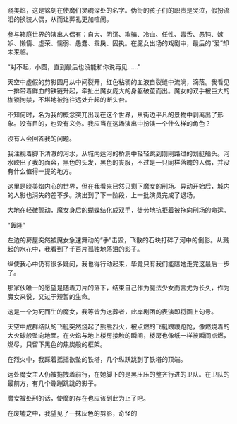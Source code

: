 晓美焰，这是铭刻在使魔们灵魂深处的名字。伪街的孩子们的职责是哭泣，假扮流泪的换装人偶，从而让葬礼更加喧闹。

参与箱庭世界的演出人偶有：自大、阴沉、欺骗、冷血、任性、毒舌、愚钝、嫉妒、懒惰、虚荣、懦弱、愚蠢、乖戾、固执。在魔女出场的戏剧中，最后的“爱”却未来临。

“对不起，小圆，直到最后也没能和你说再见……”

天空中虚假的剪影圆月从中间裂开，红色粘稠的血液自裂缝中流淌，滴落。我看见一排带着鲜血的铁链升起，牵扯出魔女庞大的身躯破茧而出。魔女的双手被巨大的枷锁拘禁，不堪地被拖往远处升起的断头台。

不知何时，名为我的概念突兀出现在这个世界，从街边平凡的景物中剥离出了形象。没有目的，也没有义务。我应当在这场演出中扮演一个什么样的角色？

没有人会回答我的问题。

我注视着脚下清澈的河水，从城内运河的桥洞中轻轻跳到刚刚路过的划艇船头。河水映出了我的面容，黑色的头发，黑色的丧服，不过是一只同样落魄的人偶，并没有什么值得一提的地方。

这里是晓美焰内心的世界，但在我看来已然只剩下魔女的刑场。异动开始后，城内的人影也消失的差不多。演出到了下一阶段，上一批演员完成了退场。

大地在轻微颤动，魔女身后的蝴蝶结化成双手，徒劳地抗拒着被拖向刑场的命运。

“轰隆” 

左边的房屋突然被魔女急速舞动的“手”击毁，飞散的石块打碎了河中的倒影。从溅起的水花中，我看到了千百片孤独地落泪的影子。

纵使我心中仍有很多疑问，我也得行动起来，毕竟只有我们能陪她走完这最后一步了。

那家伙唯一的愿望是随着刀片的落下，结束自己作为魔法少女而言尤为长久，作为魔女来说，又过于短暂的生命。

这是一个为死而生的魔女，我等皆为送葬者，此岸剧团的表演即将画上句号。

天空中成群结队的飞艇突然烧起了熊熊烈火，被点燃的飞艇踉踉跄跄，像燃烧着的大火球般坠向地面。在火焰与地上楼房接触的瞬间，楼房也像纸一样被瞬间点燃，燃尽，只留下黑色的焦炭般的框架。

在烈火中，我踩着摇摇欲坠的铁塔，几个纵跃跳到了铁塔的顶端。

远处魔女主人仍被拖拽着前行，在她脚下的是黑压压的整齐行进的卫队。在卫队的最前方，有几个蹦蹦跳跳的影子。

魔女被处刑的话，使魔的存在也应该到此为止了吧。

在废墟之中，我望见了一抹灰色的剪影，奇怪的